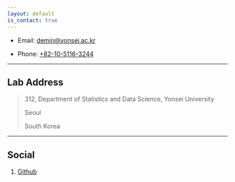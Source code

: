 ```yaml
---
layout: default
is_contact: true
---
```


* Email: [demin@yonsei.ac.kr](mailto:demin@yonsei.ac.kr)

* Phone: [+82-10-5116-3244](tel:+82-10-5116-3244)

---

## Lab Address

> 312, Department of Statistics and Data Science, Yonsei University
>
> Seoul
>
> South Korea

---

## Social

1. [Github](#)

